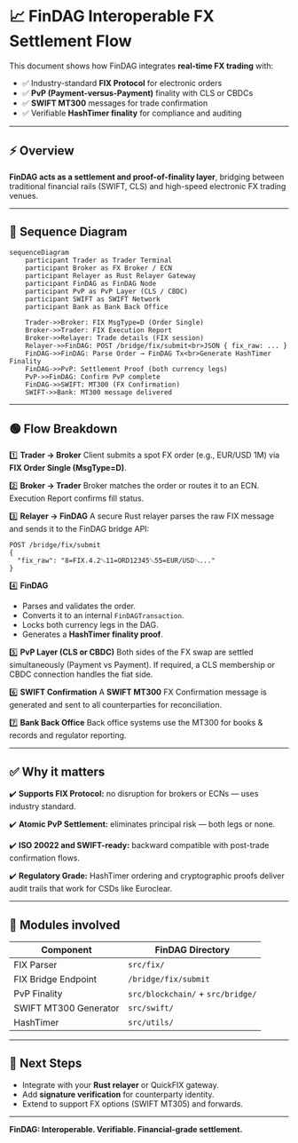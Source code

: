 # 📈 FinDAG Interoperable FX Settlement Flow

This document shows how FinDAG integrates **real-time FX trading** with:
- ✅ Industry-standard **FIX Protocol** for electronic orders
- ✅ **PvP (Payment-versus-Payment)** finality with CLS or CBDCs
- ✅ **SWIFT MT300** messages for trade confirmation
- ✅ Verifiable **HashTimer finality** for compliance and auditing

---

## ⚡ Overview

**FinDAG acts as a settlement and proof-of-finality layer**, bridging between traditional financial rails (SWIFT, CLS) and high-speed electronic FX trading venues.

---

## 🔗 **Sequence Diagram**

```mermaid
sequenceDiagram
    participant Trader as Trader Terminal
    participant Broker as FX Broker / ECN
    participant Relayer as Rust Relayer Gateway
    participant FinDAG as FinDAG Node
    participant PvP as PvP Layer (CLS / CBDC)
    participant SWIFT as SWIFT Network
    participant Bank as Bank Back Office

    Trader->>Broker: FIX MsgType=D (Order Single)
    Broker->>Trader: FIX Execution Report
    Broker->>Relayer: Trade details (FIX session)
    Relayer->>FinDAG: POST /bridge/fix/submit<br>JSON { fix_raw: ... }
    FinDAG->>FinDAG: Parse Order → FinDAG Tx<br>Generate HashTimer Finality
    FinDAG->>PvP: Settlement Proof (both currency legs)
    PvP->>FinDAG: Confirm PvP complete
    FinDAG->>SWIFT: MT300 (FX Confirmation)
    SWIFT->>Bank: MT300 message delivered
```

---

## 🟢 **Flow Breakdown**

1️⃣ **Trader → Broker**
Client submits a spot FX order (e.g., EUR/USD 1M) via **FIX Order Single (MsgType=D)**.

2️⃣ **Broker → Trader**
Broker matches the order or routes it to an ECN. Execution Report confirms fill status.

3️⃣ **Relayer → FinDAG**
A secure Rust relayer parses the raw FIX message and sends it to the FinDAG bridge API:

```
POST /bridge/fix/submit
{
  "fix_raw": "8=FIX.4.2␁11=ORD12345␁55=EUR/USD␁..."
}
```

4️⃣ **FinDAG**

* Parses and validates the order.
* Converts it to an internal `FinDAGTransaction`.
* Locks both currency legs in the DAG.
* Generates a **HashTimer finality proof**.

5️⃣ **PvP Layer (CLS or CBDC)**
Both sides of the FX swap are settled simultaneously (Payment vs Payment). If required, a CLS membership or CBDC connection handles the fiat side.

6️⃣ **SWIFT Confirmation**
A **SWIFT MT300** FX Confirmation message is generated and sent to all counterparties for reconciliation.

7️⃣ **Bank Back Office**
Back office systems use the MT300 for books & records and regulator reporting.

---

## ✅ **Why it matters**

✔️ **Supports FIX Protocol:** no disruption for brokers or ECNs — uses industry standard.

✔️ **Atomic PvP Settlement:** eliminates principal risk — both legs or none.

✔️ **ISO 20022 and SWIFT-ready:** backward compatible with post-trade confirmation flows.

✔️ **Regulatory Grade:** HashTimer ordering and cryptographic proofs deliver audit trails that work for CSDs like Euroclear.

---

## 🏦 **Modules involved**

| Component             | FinDAG Directory                  |
| --------------------- | --------------------------------- |
| FIX Parser            | `src/fix/`                        |
| FIX Bridge Endpoint   | `/bridge/fix/submit`              |
| PvP Finality          | `src/blockchain/` + `src/bridge/` |
| SWIFT MT300 Generator | `src/swift/`                      |
| HashTimer             | `src/utils/`                      |

---

## 🚀 **Next Steps**

* Integrate with your **Rust relayer** or QuickFIX gateway.
* Add **signature verification** for counterparty identity.
* Extend to support FX options (SWIFT MT305) and forwards.

---

**FinDAG: Interoperable. Verifiable. Financial-grade settlement.** 